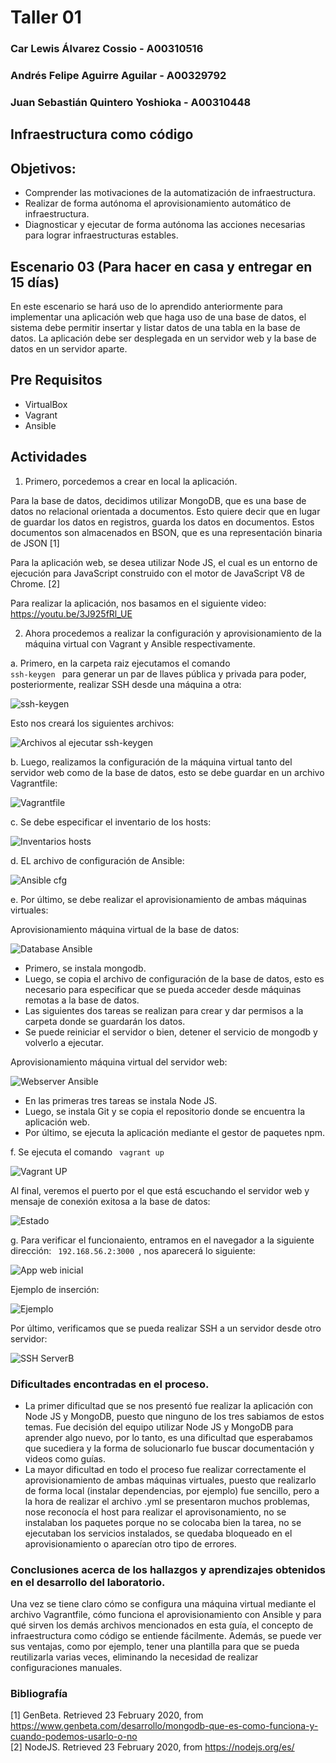 # Taller 01

### Car Lewis Álvarez Cossio - A00310516
### Andrés Felipe Aguirre Aguilar - A00329792
### Juan Sebastián Quintero Yoshioka - A00310448

## Infraestructura como código
## Objetivos:
- Comprender las motivaciones de la automatización de infraestructura.
- Realizar de forma autónoma el aprovisionamiento automático de infraestructura.
- Diagnosticar y ejecutar de forma autónoma las acciones necesarias para lograr infraestructuras estables.

## Escenario 03 (Para hacer en casa y entregar en 15 días)

En este escenario se hará uso de lo aprendido anteriormente para implementar una aplicación web que haga uso de una base de datos, el sistema debe permitir insertar y listar datos de una tabla en la base de datos. La aplicación debe ser desplegada en un servidor web y la base de datos en un servidor aparte.

## Pre Requisitos

- VirtualBox
- Vagrant
- Ansible

## Actividades

1. Primero, porcedemos a crear en local la aplicación. 

Para la base de datos, decidimos utilizar MongoDB, que es una base de datos no relacional orientada a documentos. Esto quiere decir que en lugar de guardar los datos en registros, guarda los datos en documentos. Estos documentos son almacenados en BSON, que es una representación binaria de JSON [1] 

Para la aplicación web, se desea utilizar Node JS, el cual es un entorno de ejecución para JavaScript construido con el motor de JavaScript V8 de Chrome. [2]

Para realizar la aplicación, nos basamos en el siguiente video: https://youtu.be/3J925fRl_UE

2. Ahora procedemos a realizar la configuración y aprovisionamiento de la máquina virtual con Vagrant y Ansible respectivamente.

 a. Primero, en la carpeta raiz ejecutamos el comando <code> ssh-keygen </code> para generar un par de llaves pública y privada para poder, posteriormente, realizar SSH desde una máquina a otra:
 
  ![ssh-keygen](/taller01/taller01_Aguirre-Alvarez-Quintero/imagenes/ssh-keygen.png)
  
  Esto nos creará los siguientes archivos:
  
  ![Archivos al ejecutar ssh-keygen](/taller01/taller01_Aguirre-Alvarez-Quintero/imagenes/Archivosssh.png)
  
  b. Luego, realizamos la configuración de la máquina virtual tanto del servidor web como de la base de datos, esto se debe guardar en un archivo Vagrantfile:
  
  ![Vagrantfile](/taller01/taller01_Aguirre-Alvarez-Quintero/imagenes/Vagrantfile.png)
  
  c. Se debe especificar el inventario de los hosts:
  
  ![Inventarios hosts](/taller01/taller01_Aguirre-Alvarez-Quintero/imagenes/InventarioHosts.png)
  
  d. EL archivo de configuración de Ansible:
  
  ![Ansible cfg](/taller01/taller01_Aguirre-Alvarez-Quintero/imagenes/ansiblecfg.png)
  
  e. Por último, se debe realizar el aprovisionamiento de ambas máquinas virtuales:
  
  Aprovisionamiento máquina virtual de la base de datos:
  
  ![Database Ansible](/taller01/taller01_Aguirre-Alvarez-Quintero/imagenes/DatabaseAnsible.png)
  
  - Primero, se instala mongodb.
  - Luego, se copia el archivo de configuración de la base de datos, esto es necesario para especificar que se pueda acceder desde máquinas remotas a la base de datos.
  - Las siguientes dos tareas se realizan para crear y dar permisos a la carpeta donde se guardarán los datos.
  - Se puede reiniciar el servidor o bien, detener el servicio de mongodb y volverlo a ejecutar.
  
  Aprovisionamiento máquina virtual del servidor web:
  
  ![Webserver Ansible](/taller01/taller01_Aguirre-Alvarez-Quintero/imagenes/WebserverAnsible.png)
  
  - En las primeras tres tareas se instala Node JS.
  - Luego, se instala Git y se copia el repositorio donde se encuentra la aplicación web.
  - Por último, se ejecuta la aplicación mediante el gestor de paquetes npm.
  
  f. Se ejecuta el comando <code> vagrant up </code>
  
  ![Vagrant UP](/taller01/taller01_Aguirre-Alvarez-Quintero/imagenes/vagrantup.png)
  
  Al final, veremos el puerto por el que está escuchando el servidor web y mensaje de conexión exitosa a la base de datos:
  
  ![Estado](/taller01/taller01_Aguirre-Alvarez-Quintero/imagenes/estado.png)
  
  
 g. Para verificar el funcionaiento, entramos en el navegador a la siguiente dirección: <code> 192.168.56.2:3000 </code>, nos aparecerá lo siguiente:
 
 ![App web inicial](/taller01/taller01_Aguirre-Alvarez-Quintero/imagenes/AppWebInicial.png)
 
 Ejemplo de inserción:
 
 ![Ejemplo](/taller01/taller01_Aguirre-Alvarez-Quintero/imagenes/EjemploNodeJS.png)
 
 Por último, verificamos que se pueda realizar SSH a un servidor desde otro servidor:
 
 ![SSH ServerB](/taller01/taller01_Aguirre-Alvarez-Quintero/imagenes/sshServerB.png)
 
 ### Dificultades encontradas en el proceso.
 - La primer dificultad que se nos presentó fue realizar la aplicación con Node JS y MongoDB, puesto que ninguno de los tres sabiamos de estos temas. Fue decisión del equipo utilizar Node JS y MongoDB para aprender algo nuevo, por lo tanto, es una dificultad que esperabamos que sucediera y la forma de solucionarlo fue buscar documentación y videos como guías.
 - La mayor dificultad en todo el proceso fue realizar correctamente el aprovisionamiento de ambas máquinas virtuales, puesto que realizarlo de forma local (instalar dependencias, por ejemplo) fue sencillo, pero a la hora de realizar el archivo .yml se presentaron muchos problemas, nose reconocía el host para realizar el aprovisonamiento, no se instalaban los paquetes porque no se colocaba bien la tarea, no se ejecutaban los servicios instalados, se quedaba bloqueado en el aprovisionamiento o aparecían otro tipo de errores.
 
 ### Conclusiones acerca de los hallazgos y aprendizajes obtenidos en el desarrollo del laboratorio.
 
 Una vez se tiene claro cómo se configura una máquina virtual mediante el archivo Vagrantfile, cómo funciona el aprovisionamiento con Ansible y para qué sirven los demás archivos mencionados en esta guía, el concepto de infraestructura como código se entiende fácilmente. Además, se puede ver sus ventajas, como por ejemplo, tener una plantilla para que se pueda reutilizarla varias veces, eliminando la necesidad de realizar configuraciones manuales.

### Bibliografía
[1] GenBeta. Retrieved 23 February 2020, from https://www.genbeta.com/desarrollo/mongodb-que-es-como-funciona-y-cuando-podemos-usarlo-o-no <br>
[2] NodeJS. Retrieved 23 February 2020, from https://nodejs.org/es/
